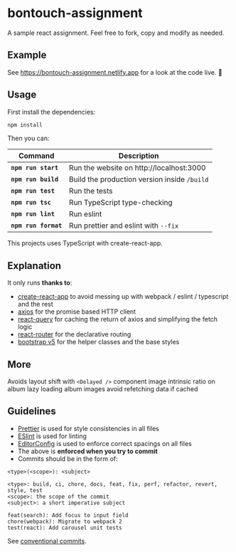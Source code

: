 # bontouch-assignment

A sample react assignment. Feel free to fork, copy and modify as needed.

## Example

See https://bontouch-assignment.netlify.app for a look at the code live. :rocket:

## Usage

First install the dependencies:

```sh
npm install
```

Then you can:

| Command               | Description                                  |
| --------------------- | -------------------------------------------- |
| **`npm run start`**   | Run the website on http://localhost:3000     |
| **`npm run build`**   | Build the production version inside `/build` |
| **`npm run test`**    | Run the tests                                |
| **`npm run tsc`**     | Run TypeScript type-checking                 |
| **`npm run lint`**    | Run eslint                                   |
| **`npm run format`**  | Run prettier and eslint with `--fix`         |

This projects uses TypeScript with create-react-app.

## Explanation

It only runs **thanks to**:

- [create-react-app](https://create-react-app.dev/) to avoid messing up with webpack / eslint / typescript and the rest
- [axios](https://github.com/axios/axios) for the promise based HTTP client
- [react-query](https://github.com/tannerlinsley/react-query) for caching the return of axios and simplifying the fetch logic
- [react-router](https://github.com/ReactTraining/react-router) for the declarative routing
- [bootstrap v5](https://getbootstrap.com/docs/5.0/components/card/) for the helper classes and the base styles

## More

Avoids layout shift with `<Delayed />` component
image intrinsic ratio on album 
lazy loading album images
avoid refetching data if cached

## Guidelines

- [Prettier](https://github.com/prettier/prettier) is used for style consistencies in all files
- [ESlint](http://eslint.org/) is used for linting
- [EditorConfig](http://editorconfig.org/) is used to enforce correct spacings on all files
- The above is **enforced when you try to commit**
- Commits should be in the form of:

```
<type>(<scope>): <subject>

<type>: build, ci, chore, docs, feat, fix, perf, refactor, revert, style, test
<scope>: the scope of the commit
<subject>: a short imperative subject

feat(search): Add focus to input field
chore(webpack): Migrate to webpack 2
test(react): Add carousel unit tests
```

See [conventional commits](https://www.conventionalcommits.org).
